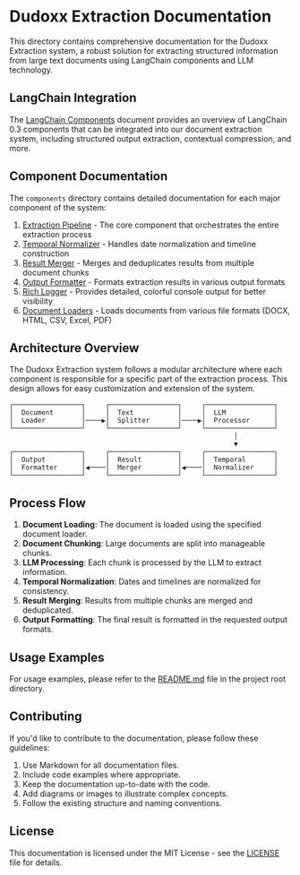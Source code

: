 # Dudoxx Extraction Documentation

This directory contains comprehensive documentation for the Dudoxx Extraction system, a robust solution for extracting structured information from large text documents using LangChain components and LLM technology.

## LangChain Integration

The [LangChain Components](langchain_components.md) document provides an overview of LangChain 0.3 components that can be integrated into our document extraction system, including structured output extraction, contextual compression, and more.

## Component Documentation

The `components` directory contains detailed documentation for each major component of the system:

1. [Extraction Pipeline](components/01_extraction_pipeline.md) - The core component that orchestrates the entire extraction process
2. [Temporal Normalizer](components/02_temporal_normalizer.md) - Handles date normalization and timeline construction
3. [Result Merger](components/03_result_merger.md) - Merges and deduplicates results from multiple document chunks
4. [Output Formatter](components/04_output_formatter.md) - Formats extraction results in various output formats
5. [Rich Logger](components/05_rich_logger.md) - Provides detailed, colorful console output for better visibility
6. [Document Loaders](components/06_document_loaders.md) - Loads documents from various file formats (DOCX, HTML, CSV, Excel, PDF)

## Architecture Overview

The Dudoxx Extraction system follows a modular architecture where each component is responsible for a specific part of the extraction process. This design allows for easy customization and extension of the system.

```
┌─────────────────┐     ┌─────────────────┐     ┌─────────────────┐
│  Document       │     │  Text           │     │  LLM            │
│  Loader         │────▶│  Splitter       │────▶│  Processor      │
└─────────────────┘     └─────────────────┘     └─────────────────┘
                                                        │
                                                        ▼
┌─────────────────┐     ┌─────────────────┐     ┌─────────────────┐
│  Output         │     │  Result         │     │  Temporal       │
│  Formatter      │◀────│  Merger         │◀────│  Normalizer     │
└─────────────────┘     └─────────────────┘     └─────────────────┘
```

## Process Flow

1. **Document Loading**: The document is loaded using the specified document loader.
2. **Document Chunking**: Large documents are split into manageable chunks.
3. **LLM Processing**: Each chunk is processed by the LLM to extract information.
4. **Temporal Normalization**: Dates and timelines are normalized for consistency.
5. **Result Merging**: Results from multiple chunks are merged and deduplicated.
6. **Output Formatting**: The final result is formatted in the requested output formats.

## Usage Examples

For usage examples, please refer to the [README.md](../README.md) file in the project root directory.

## Contributing

If you'd like to contribute to the documentation, please follow these guidelines:

1. Use Markdown for all documentation files.
2. Include code examples where appropriate.
3. Keep the documentation up-to-date with the code.
4. Add diagrams or images to illustrate complex concepts.
5. Follow the existing structure and naming conventions.

## License

This documentation is licensed under the MIT License - see the [LICENSE](../LICENSE) file for details.
